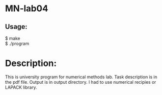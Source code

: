 # MN-lab04
## Usage:
$ make <br />
$ ./program  <br />

# Description:
This is university program for numerical methods lab. Task description is in the pdf file. Output is in output directory. I had to use numerical recipies or LAPACK library.
